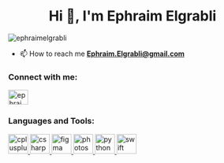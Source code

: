 <h1 align="center">Hi 👋, I'm Ephraim Elgrabli</h1>


<p align="left"> <img src=" ephraimelgrabli&label=Profile%20views&color=0e75b6&style=flat" alt="ephraimelgrabli" /> </p>

- 📫 How to reach me **Ephraim.Elgrabli@gmail.com**

<h3 align="left">Connect with me:</h3>
<p align="left">
<a href="https://linkedin.com/in/ephraim g. elgrabli" target="blank"><img align="center" src=" linked-in-alt.svg" alt="ephraim g. elgrabli" height="30" width="40" /></a>
</p>

<h3 align="left">Languages and Tools:</h3>
<p align="left"> <a href="https://www.w3schools.com/cpp/" target="_blank" rel="noreferrer"> <img src=" " alt="cplusplus" width="40" height="40"/> </a> <a href="https://www.w3schools.com/cs/" target="_blank" rel="noreferrer"> <img src=" " alt="csharp" width="40" height="40"/> </a> <a href="https://www.figma.com/" target="_blank" rel="noreferrer"> <img src=" " alt="figma" width="40" height="40"/> </a> <a href="https://www.photoshop.com/en" target="_blank" rel="noreferrer"> <img src=" " alt="photoshop" width="40" height="40"/> </a> <a href="https://www.python.org" target="_blank" rel="noreferrer"> <img src=" " alt="python" width="40" height="40"/> </a> <a href="https://developer.apple.com/swift/" target="_blank" rel="noreferrer"> <img src=" " alt="swift" width="40" height="40"/> </a> </p>
